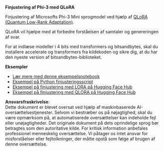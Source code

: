 **Finjustering af Phi-3 med QLoRA**

Finjustering af Microsofts Phi-3 Mini sprogmodel ved hjælp af [QLoRA (Quantum Low-Rank Adaptation)](https://github.com/artidoro/qlora).

QLoRA vil hjælpe med at forbedre forståelsen af samtaler og genereringen af svar.

For at indlæse modeller i 4 bits med transformers og bitsandbytes, skal du installere accelerate og transformers fra kildekoden og sikre dig, at du har den nyeste version af bitsandbytes-biblioteket.

**Eksempler**
- [Lær mere med denne eksempelsnotebook](../../../../code/03.Finetuning/Phi_3_Inference_Finetuning.ipynb)
- [Eksempel på Python finjusteringsscript](../../../../code/03.Finetuning/FineTrainingScript.py)
- [Eksempel på finjustering med LORA på Hugging Face Hub](../../../../code/03.Finetuning/Phi-3-finetune-lora-python.ipynb)
- [Eksempel på finjustering med QLORA på Hugging Face Hub](../../../../code/03.Finetuning/Phi-3-finetune-qlora-python.ipynb)

**Ansvarsfraskrivelse**:  
Dette dokument er blevet oversat ved hjælp af maskinbaserede AI-oversættelsestjenester. Selvom vi bestræber os på nøjagtighed, skal du være opmærksom på, at automatiserede oversættelser kan indeholde fejl eller unøjagtigheder. Det originale dokument på dets oprindelige sprog bør betragtes som den autoritative kilde. For kritisk information anbefales professionel menneskelig oversættelse. Vi påtager os intet ansvar for misforståelser eller fejltolkninger, der måtte opstå som følge af brugen af denne oversættelse.